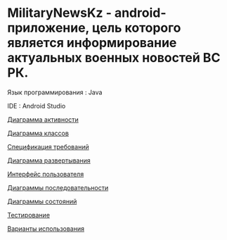 # MilitaryNewsKz - android-приложение, цель которого является информирование актуальных военных новостей ВС РК. 
Язык программирования : Java

IDE : Android Studio

[Диаграмма активности](https://github.com/ZhekasKZ/Military/tree/master/Labs/Activity)

[Диаграмма классов](https://github.com/ZhekasKZ/Military/blob/master/Labs/ClasssDiagram.jpg)

[Спецификация требований](https://github.com/ZhekasKZ/Military/blob/master/Labs/README.md)

[Диаграмма развертывания](https://github.com/ZhekasKZ/Military/blob/master/Labs/Deployment%20diagram.jpg)

[Интерфейс пользователя](https://github.com/ZhekasKZ/Military/blob/master/mainDeskTOP/%D0%A1%D0%BD%D0%B8%D0%BC%D0%BE%D0%BA.PNG)

[Диаграммы последовательности](https://github.com/ZhekasKZ/Military/tree/master/Labs/Sequence)

[Диаграммы состояний ](https://github.com/ZhekasKZ/Military/blob/master/Labs/State%20diagram.jpg)

[Тестирование](https://github.com/ZhekasKZ/Military/tree/master/Labs/training)

[Варианты использования](https://github.com/ZhekasKZ/Military/tree/master/Labs/UseCase)
